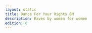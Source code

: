 ```yaml
---
layout: static
title: Dance For Your Rights 8M
description: Raves by women for women
edition: 0
---
```


